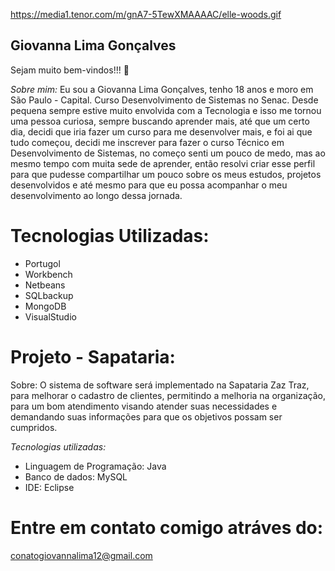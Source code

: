 https://media1.tenor.com/m/gnA7-5TewXMAAAAC/elle-woods.gif

## Giovanna Lima Gonçalves 
Sejam muito bem-vindos!!! 👋

*Sobre mim:*
Eu sou a Giovanna Lima Gonçalves, tenho 18 anos e moro em São Paulo - Capital. Curso Desenvolvimento de Sistemas no Senac.
Desde pequena sempre estive muito envolvida com a Tecnologia e isso me tornou uma pessoa curiosa, sempre buscando aprender mais,
até que um certo dia, decidi que iria fazer um curso para me desenvolver mais, e foi ai que tudo começou, decidi me inscrever para 
fazer o curso Técnico em Desenvolvimento de Sistemas, no começo senti um pouco de medo, mas ao mesmo tempo com muita sede de aprender,
então resolvi criar esse perfil para que pudesse compartilhar um pouco sobre os meus estudos, projetos desenvolvidos e até mesmo para que eu
possa acompanhar o meu desenvolvimento ao longo dessa jornada. 

# Tecnologias Utilizadas:
- Portugol
- Workbench
- Netbeans
- SQLbackup
- MongoDB
- VisualStudio

# Projeto - Sapataria:
Sobre: O sistema de software será implementado na Sapataria Zaz Traz, para melhorar o cadastro de clientes, permitindo a melhoria na organização, para um bom atendimento visando atender suas necessidades e demandando suas informações para que os objetivos possam ser cumpridos.

*Tecnologias utilizadas:*
- Linguagem de Programação: Java
- Banco de dados: MySQL
- IDE: Eclipse

# Entre em contato comigo atráves do:
conatogiovannalima12@gmail.com


